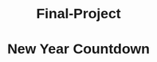 # Final-Project
<!DOCTYPE html>
<html lang="en">
<head>
  <meta charset="UTF-8">
  <title>New Year Countdown</title>
  <style>
    body {
      font-family: Arial, sans-serif;
      text-align: center;
      margin: 0;
      padding: 0;
    }

    .countdown {
      margin-top: 100px;
    }

    h1 {
      font-size: 2em;
    }

    #timer {
      font-size: 3em;
      color: #333;
    }
  </style>
</head>
<body>
  <div class="countdown">
    <h1>New Year Countdown</h1>
    <p id="timer"></p>
  </div>

  <script>
    function getTimeRemaining(endTime) {
      const total = Date.parse(endTime) - Date.parse(new Date());
      const seconds = Math.floor((total / 1000) % 60);
      const minutes = Math.floor((total / 1000 / 60) % 60);
      const hours = Math.floor((total / (1000 * 60 * 60)) % 24);
      const days = Math.floor(total / (1000 * 60 * 60 * 24));

      return {
        total,
        days,
        hours,
        minutes,
        seconds
      };
    }

    function initializeClock(id, endTime) {
      const clock = document.getElementById(id);
      const timeinterval = setInterval(() => {
        const t = getTimeRemaining(endTime);
        clock.innerHTML = `${t.days} days ${t.hours} hours ${t.minutes} minutes ${t.seconds} seconds`;

        if (t.total <= 0) {
          clearInterval(timeinterval);
          clock.innerHTML = 'Happy New Year!';
        }
      }, 1000);
    }

    const deadline = '2024-01-01T00:00:00'; // Change this to the desired New Year's date
    initializeClock('timer', deadline);
  </script>
</body>
</html>
